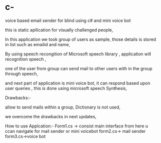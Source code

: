 # c-
voice based email sender for blind using c# and mini voice bot

this is static apllication for visually challenged people, 

In this application we took group of users as sample, those details is stored in list such as emailid and name,
 
By using speech recongition of Microsoft speech library , application will recognition speech ,

one of the user from group can send mail to other users with in the group through speech,

and next part of application is mini voice bot, it can respond based upon user queries , this is done using microsoft speech Synthesis,

Drawbacks:-

allow to send mails within a group,
Dictionary is not used,

we overcome the drawbacks in next updates,

How to use Applcation:-
 Form1.cs -> consist main interface from here u ccan navigate for mail sender or mini voicebot
 form2.cs-> mail sender
 form3.cs->voice bot
